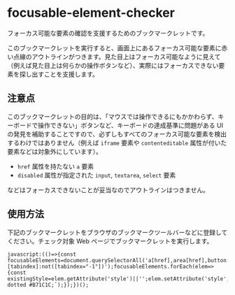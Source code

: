# focusable-element-checker

フォーカス可能な要素の確認を支援するためのブックマークレットです。

このブックマークレットを実行すると、画面上にあるフォーカス可能な要素に赤い点線のアウトラインがつきます。見た目上はフォーカス可能なように見えて（例えば見た目上は何らかの操作ボタンなど）、実際にはフォーカスできない要素を探し出すことを支援します。

## 注意点

このブックマークレットの目的は、「マウスでは操作できるにもかかわらず、キーボードで操作できない」ボタンなど、キーボードの達成基準に問題がある UI の発見を補助することですので、必ずしもすべてのフォーカス可能な要素を検出するわけではありません（例えば `iframe` 要素や `contenteditable` 属性が付いた要素などは対象外にしています）。

- `href` 属性を持たない `a` 要素
- `disabled` 属性が指定された `input`, `textarea`, `select` 要素

などはフォーカスできないことが妥当なのでアウトラインはつきません。

## 使用方法

下記のブックマークレットをブラウザのブックマークツールバーなどに登録してください。チェック対象 Web ページでブックマークレットを実行します。

```
javascript:(()=>{const focusableElements=document.querySelectorAll('a[href],area[href],button:not([disabled]),input:not([disabled]):not([type="hidden"]),textarea:not([disabled]),select:not([disabled]),[tabindex]:not([tabindex="-1"])');focusableElements.forEach(elem=>{const existingStyle=elem.getAttribute('style')||'';elem.setAttribute('style',`${existingStyle};outline:2px dotted #B71C1C;`);});})();
```
